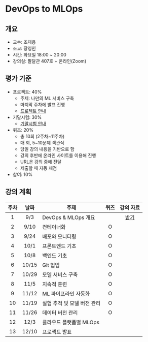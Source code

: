 # DevOps to MLOps


## 개요

- 교수: 조재용
- 조교: 장영인
- 시간: 화요일 18:00 ~ 20:00
- 강의실: 팔달관 407호 + 온라인(Zoom)


## 평가 기준

- 프로젝트: 40%
  - 주제: 나만의 ML 서비스 구축
  - 마지막 주차에 발표 진행
  - [프로젝트 안내](PROJECT.md)
- 기말시험: 30%
  - [기말시험 안내](FINAL_EXAM.md)
- 퀴즈: 20%
  - 총 10회 (2주차~11주차)
  - 매 회, 5~10문제 객관식
  - 당일 강의 내용을 기반으로 함
  - 강의 후반에 온라인 사이트를 이용해 진행
  - URL은 강의 중에 전달
  - 제출할 때 자동 채점
- 참여: 10%


## 강의 계획

| 주차 | 날짜 | 주제 | 퀴즈 | 강의 자료 |
| :-: | :-: | --- | :-: | :-: |
| 1 | 9/3 | DevOps & MLOps 개요 |  | [받기](https://drive.google.com/file/d/1y9JCPnSdDQS-Whd1O8jIND24sKquDeDY/view?usp=sharing) |
| 2 | 9/10 | 컨테이너화 | O | |
| 3 | 9/24 | 배포와 모니터링 | O | |
| 4 | 10/1 | 프론트엔드 기초 | O | |
| 5 | 10/8 | 백엔드 기초 | O | |
| 6 | 10/15 | Git 협업 | O | |
| 7 | 10/29 | 모델 서비스 구축 | O | |
| 8 | 11/5 | 지속적 훈련 | O | |
| 9 | 11/12 | ML 파이프라인 자동화 | O | |
| 10 | 11/19 | 실험 추적 및 모델 버전 관리 | O | |
| 11 | 11/26 | 데이터 버전 관리 | O | |
| 12 | 12/3 | 클라우드 플랫폼별 MLOps | | |
| 13 | 12/10 | 프로젝트 발표 | | |
